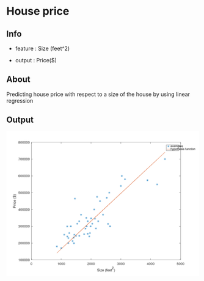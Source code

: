 # House price
## Info
- feature : Size (feet^2)

- output : Price($)
## About

Predicting house price with respect to a size of the house by using linear regression

## Output 
![House-Price-Graph](House-Price.png)
